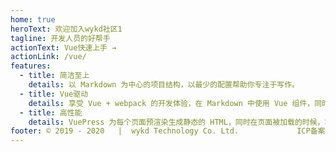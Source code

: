 ```yaml
---
home: true
heroText: 欢迎加入wykd社区1
tagline: 开发人员的好帮手
actionText: Vue快速上手 →
actionLink: /vue/
features:
  - title: 简洁至上
    details: 以 Markdown 为中心的项目结构，以最少的配置帮助你专注于写作。
  - title: Vue驱动
    details: 享受 Vue + webpack 的开发体验，在 Markdown 中使用 Vue 组件，同时可以使用 Vue 来开发自定义主题。
  - title: 高性能
    details: VuePress 为每个页面预渲染生成静态的 HTML，同时在页面被加载的时候，将作为 SPA 运行。
footer: © 2019 - 2020   |  wykd Technology Co. Ltd.             ICP备案证书号：<a rel="nofollow" href="http://www.beian.miit.gov.cn">粤ICP备20046866号</a>
---
```


